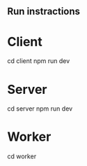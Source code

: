 ## Run instractions

# Client

cd client
npm run dev

# Server

cd server
npm run dev

# Worker

cd worker
